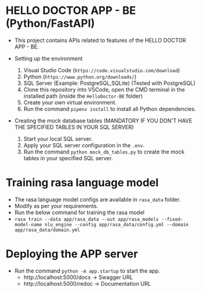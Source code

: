 # HELLO DOCTOR APP - BE (Python/FastAPI)

- This project contains APIs related to features of the HELLO DOCTOR APP - BE.

- Setting up the environment

  1. Visual Studio Code (`https://code.visualstudio.com/download`)
  2. Python (`https://www.python.org/downloads/`)
  3. SQL Server (Example: PostgreSQL,SQLite) (Tested with PostgreSQL)
  4. Clone this repository into VSCode, open the CMD terminal in the installed path (inside the `HelloDoctor-BE` folder)
  5. Create your own virtual environment.
  6. Run the command `pipenv install` to install all Python dependencies.

- Creating the mock database tables (MANDATORY IF YOU DON'T HAVE THE SPECIFIED TABLES IN YOUR SQL SERVER)
  1. Start your local SQL server.
  2. Apply your SQL server configuration in the `.env`.
  3. Run the command `python mock_db_tables.py` to create the mock tables in your specified SQL server.

# Training rasa language model

- The rasa language model configs are available in `rasa_data` folder.
- Modify as per your requirements.
- Run the below command for training the rasa model
- `rasa train --data app/rasa_data --out app/rasa_models --fixed-model-name nlu_engine --config app/rasa_data/config.yml --domain app/rasa_data/domain.yml`

# Deploying the APP server

- Run the command `python -m app.startup` to start the app.
  - http://localhost:5000/docs -> Swagger URL
  - http://localhost:5000/redoc -> Documentation URL
